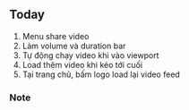 ## Today

1. Menu share video
2. Làm volume và duration bar
3. Tự động chạy video khi vào viewport
4. Load thêm video khi kéo tới cuối
5. Tại trang chủ, bấm logo load lại video feed

### Note
